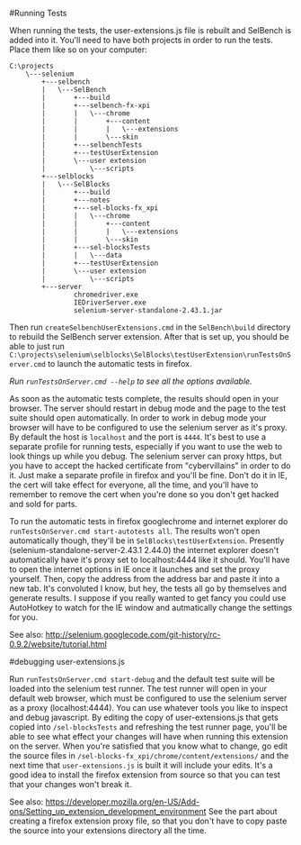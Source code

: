 #Running Tests

When running the tests, the user-extensions.js file is rebuilt and SelBench is
 added into it. You'll need to have both projects in order to run the tests.
 Place them like so on your computer:

```
C:\projects
    \---selenium
        +---selbench
        |   \---SelBench
        |       +---build
        |       +---selbench-fx-xpi
        |       |   \---chrome
        |       |       +---content
        |       |       |   \---extensions
        |       |       \---skin
        |       +---selbenchTests
        |       +---testUserExtension
        |       \---user extension
        |           \---scripts
        +---selblocks
        |   \---SelBlocks
        |       +---build
        |       +---notes
        |       +---sel-blocks-fx_xpi
        |       |   \---chrome
        |       |       +---content
        |       |       |   \---extensions
        |       |       \---skin
        |       +---sel-blocksTests
        |       |   \---data
        |       +---testUserExtension
        |       \---user extension
        |           \---scripts
        +---server
                chromedriver.exe
                IEDriverServer.exe
                selenium-server-standalone-2.43.1.jar
```

Then run `createSelbenchUserExtensions.cmd`
 in the `SelBench\build` directory to rebuild the SelBench server
 extension. After that is set up, you should be able to just run
 `C:\projects\selenium\selblocks\SelBlocks\testUserExtension\runTestsOnServer.cmd`
 to launch the automatic tests in firefox.

*Run `runTestsOnServer.cmd --help` to see all the options available.*
 
As soon as the automatic tests complete, the results should open in your
 browser. The server should restart in debug mode and the page to the test suite
 should open automatically. In order to work in debug mode your browser will
 have to be configured to use the selenium server as it's proxy. By default the
 host is `localhost` and the port is `4444`. It's best to use a separate profile
 for running tests, especially if you want to use the web to look things up while
 you debug. The selenium server can proxy https, but you have to accept the
 hacked certificate from "cybervillains" in order to do it. Just make a separate
 profile in firefox and you'll be fine. Don't do it in IE, the cert will take
 effect for everyone, all the time, and you'll have to remember to remove the
 cert when you're done so you don't get hacked and sold for parts.
 
To run the automatic tests in firefox googlechrome and internet explorer do
 `runTestsOnServer.cmd start-autotests all`. The results won't open
 automatically though, they'll be in `SelBlocks\testUserExtension`. Presently
 (selenium-standalone-server-2.43.1 2.44.0) the internet explorer doesn't
 automatically have it's proxy set to localhost:4444 like it should. You'll have
 to open the internet options in IE once it launches and set the proxy yourself.
 Then, copy the address from the address bar and paste it into a new tab. It's
 convoluted I know, but hey, the tests all go by themselves and generate
 results. I suppose if you really wanted to get fancy you could use AutoHotkey
 to watch for the IE window and autmatically change the settings for you.
 
See also: http://selenium.googlecode.com/git-history/rc-0.9.2/website/tutorial.html

#debugging user-extensions.js

Run `runTestsOnServer.cmd start-debug` and the default test suite will be loaded
 into the selenium test runner. The test runner will open in your default web
 browser, which must be configured to use the selenium server as a proxy
 (localhost:4444). You can use whatever tools you like to inspect and debug
 javascript. By editing the copy of user-extensions.js that gets copied into
 `/sel-blocksTests` and refreshing the test runner page, you'll be able to see
 what effect your changes will have when running this extension on the server.
 When you're satisfied that you know what to change, go edit the source files
 in `/sel-blocks-fx_xpi/chrome/content/extensions/` and the next time that
 `user-extensions.js` is built it will include your edits. It's a good idea to
 install the firefox extension from source so that you can test that your
 changes won't break it.
 
See also: https://developer.mozilla.org/en-US/Add-ons/Setting_up_extension_development_environment
See the part about creating a firefox extension proxy file, so that you don't
 have to copy paste the source into your extensions directory all the time.
 